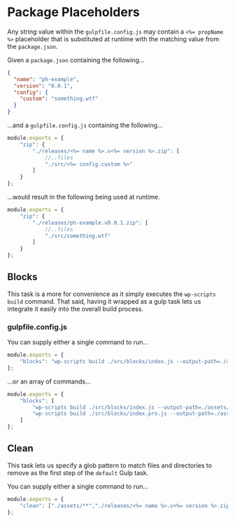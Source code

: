 # Package Placeholders

Any string value within the `gulpfile.config.js` may contain a `<%= propName %>` placeholder that is substituted at runtime with the matching value from the `package.json`.

Given a `package.json` containing the following...

```json
{
  "name": "ph-example",
  "version": "0.0.1",
  "config": {
    "custom": "something.wtf"
  }
}
```

...and a `gulpfile.config.js` containing the following...

```javascript
module.exports = {
    "zip": {
        "./releases/<%= name %>.v<%= version %>.zip": [
            //..files
            "./src/<%= config.custom %>"
        ]
    }
};
``` 

...would result in the following being used at runtime.

```javascript
module.exports = {
    "zip": {
        "./releases/ph-example.v0.0.1.zip": [
            //..files
            "./src/something.wtf"
        ]
    }
};
```

## Blocks

This task is a more for convenience as it simply executes the `wp-scripts build` command. That said, having it wrapped as a gulp task lets us integrate it easily into the overall build process.

### gulpfile.config.js

You can supply either a single command to run...

```javascript
module.exports = {
    "blocks": "wp-scripts build ./src/blocks/index.js --output-path=./assets/blocks"
};
```

...or an array of commands...

```javascript
module.exports = {
    "blocks": [
        "wp-scripts build ./src/blocks/index.js --output-path=./assets/blocks",
        "wp-scripts build ./src/blocks/index.pro.js --output-path=./assets/pro/blocks"
    ]
};
```

## Clean

This task lets us specify a glob pattern to match files and directories to remove as the first step of the `default` Gulp task.

You can supply either a single command to run...

```javascript
module.exports = {
    "clean": ["./assets/**","./releases/<%= name %>.v<%= version %>.zip"]
};
```
